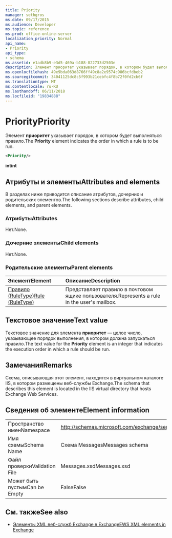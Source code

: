 ```yaml
---
title: Priority
manager: sethgros
ms.date: 09/17/2015
ms.audience: Developer
ms.topic: reference
ms.prod: office-online-server
localization_priority: Normal
api_name:
- Priority
api_type:
- schema
ms.assetid: e1adb8b9-e3d5-469a-b188-822733d2503e
description: Элемент приоритет указывает порядок, в котором будет выполняться правило.
ms.openlocfilehash: 49e9bda063d8766ff49c8a2e9574c986bcfdbeb2
ms.sourcegitcommit: 34041125dc8c5f993b21cebfc4f8b72f0fd2cb6f
ms.translationtype: MT
ms.contentlocale: ru-RU
ms.lasthandoff: 06/11/2018
ms.locfileid: "19834888"
---
```

# <a name="priority"></a><span data-ttu-id="673b1-103">Priority</span><span class="sxs-lookup"><span data-stu-id="673b1-103">Priority</span></span>

<span data-ttu-id="673b1-104">Элемент **приоритет** указывает порядок, в котором будет выполняться правило.</span><span class="sxs-lookup"><span data-stu-id="673b1-104">The **Priority** element indicates the order in which a rule is to be run.</span></span> 
  
```XML
<Priority/>
```

 <span data-ttu-id="673b1-105">**int**</span><span class="sxs-lookup"><span data-stu-id="673b1-105">**int**</span></span>
## <a name="attributes-and-elements"></a><span data-ttu-id="673b1-106">Атрибуты и элементы</span><span class="sxs-lookup"><span data-stu-id="673b1-106">Attributes and elements</span></span>

<span data-ttu-id="673b1-107">В разделах ниже приводится описание атрибутов, дочерних и родительских элементов.</span><span class="sxs-lookup"><span data-stu-id="673b1-107">The following sections describe attributes, child elements, and parent elements.</span></span>
  
### <a name="attributes"></a><span data-ttu-id="673b1-108">Атрибуты</span><span class="sxs-lookup"><span data-stu-id="673b1-108">Attributes</span></span>

<span data-ttu-id="673b1-109">Нет.</span><span class="sxs-lookup"><span data-stu-id="673b1-109">None.</span></span>
  
### <a name="child-elements"></a><span data-ttu-id="673b1-110">Дочерние элементы</span><span class="sxs-lookup"><span data-stu-id="673b1-110">Child elements</span></span>

<span data-ttu-id="673b1-111">Нет.</span><span class="sxs-lookup"><span data-stu-id="673b1-111">None.</span></span>
  
### <a name="parent-elements"></a><span data-ttu-id="673b1-112">Родительские элементы</span><span class="sxs-lookup"><span data-stu-id="673b1-112">Parent elements</span></span>

|<span data-ttu-id="673b1-113">**Элемент**</span><span class="sxs-lookup"><span data-stu-id="673b1-113">**Element**</span></span>|<span data-ttu-id="673b1-114">**Описание**</span><span class="sxs-lookup"><span data-stu-id="673b1-114">**Description**</span></span>|
|:-----|:-----|
|[<span data-ttu-id="673b1-115">Правило (RuleType)</span><span class="sxs-lookup"><span data-stu-id="673b1-115">Rule (RuleType)</span></span>](rule-ruletype.md) <br/> |<span data-ttu-id="673b1-116">Представляет правило в почтовом ящике пользователя.</span><span class="sxs-lookup"><span data-stu-id="673b1-116">Represents a rule in the user's mailbox.</span></span>  <br/> |
   
## <a name="text-value"></a><span data-ttu-id="673b1-117">Текстовое значение</span><span class="sxs-lookup"><span data-stu-id="673b1-117">Text value</span></span>

<span data-ttu-id="673b1-118">Текстовое значение для элемента **приоритет** — целое число, указывающее порядок выполнения, в котором должна запускаться правило.</span><span class="sxs-lookup"><span data-stu-id="673b1-118">The text value for the **Priority** element is an integer that indicates the execution order in which a rule should be run.</span></span> 
  
## <a name="remarks"></a><span data-ttu-id="673b1-119">Замечания</span><span class="sxs-lookup"><span data-stu-id="673b1-119">Remarks</span></span>

<span data-ttu-id="673b1-120">Схема, описывающая этот элемент, находится в виртуальном каталоге IIS, в котором размещены веб-службы Exchange.</span><span class="sxs-lookup"><span data-stu-id="673b1-120">The schema that describes this element is located in the IIS virtual directory that hosts Exchange Web Services.</span></span>
  
## <a name="element-information"></a><span data-ttu-id="673b1-121">Сведения об элементе</span><span class="sxs-lookup"><span data-stu-id="673b1-121">Element information</span></span>

|||
|:-----|:-----|
|<span data-ttu-id="673b1-122">Пространство имен</span><span class="sxs-lookup"><span data-stu-id="673b1-122">Namespace</span></span>  <br/> |http://schemas.microsoft.com/exchange/services/2006/messages  <br/> |
|<span data-ttu-id="673b1-123">Имя схемы</span><span class="sxs-lookup"><span data-stu-id="673b1-123">Schema Name</span></span>  <br/> |<span data-ttu-id="673b1-124">Схема Messages</span><span class="sxs-lookup"><span data-stu-id="673b1-124">Messages schema</span></span>  <br/> |
|<span data-ttu-id="673b1-125">Файл проверки</span><span class="sxs-lookup"><span data-stu-id="673b1-125">Validation File</span></span>  <br/> |<span data-ttu-id="673b1-126">Messages.xsd</span><span class="sxs-lookup"><span data-stu-id="673b1-126">Messages.xsd</span></span>  <br/> |
|<span data-ttu-id="673b1-127">Может быть пустым</span><span class="sxs-lookup"><span data-stu-id="673b1-127">Can be Empty</span></span>  <br/> |<span data-ttu-id="673b1-128">False</span><span class="sxs-lookup"><span data-stu-id="673b1-128">False</span></span>  <br/> |
   
## <a name="see-also"></a><span data-ttu-id="673b1-129">См. также</span><span class="sxs-lookup"><span data-stu-id="673b1-129">See also</span></span>



- [<span data-ttu-id="673b1-130">Элементы XML веб-служб Exchange в Exchange</span><span class="sxs-lookup"><span data-stu-id="673b1-130">EWS XML elements in Exchange</span></span>](ews-xml-elements-in-exchange.md)

